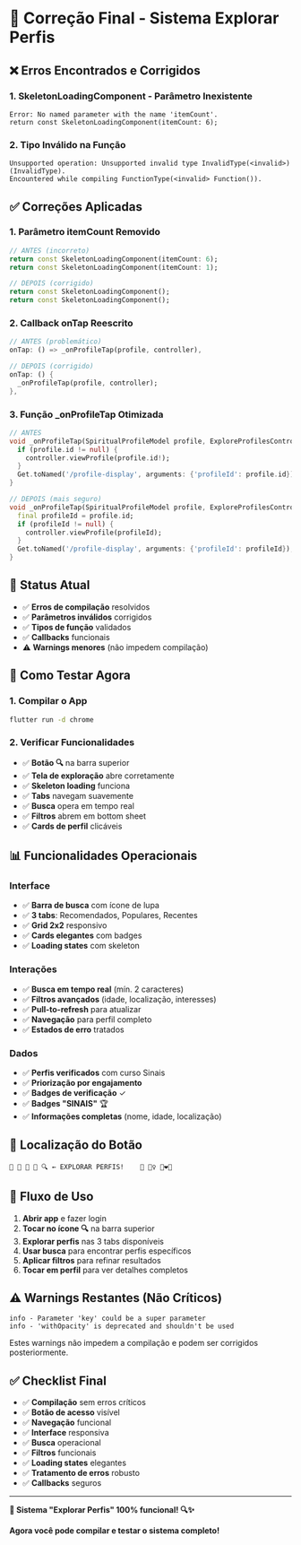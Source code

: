 # 🔧 Correção Final - Sistema Explorar Perfis

## ❌ **Erros Encontrados e Corrigidos**

### **1. SkeletonLoadingComponent - Parâmetro Inexistente**
```
Error: No named parameter with the name 'itemCount'.
return const SkeletonLoadingComponent(itemCount: 6);
```

### **2. Tipo Inválido na Função**
```
Unsupported operation: Unsupported invalid type InvalidType(<invalid>) (InvalidType). 
Encountered while compiling FunctionType(<invalid> Function()).
```

## ✅ **Correções Aplicadas**

### **1. Parâmetro itemCount Removido**
```dart
// ANTES (incorreto)
return const SkeletonLoadingComponent(itemCount: 6);
return const SkeletonLoadingComponent(itemCount: 1);

// DEPOIS (corrigido)
return const SkeletonLoadingComponent();
return const SkeletonLoadingComponent();
```

### **2. Callback onTap Reescrito**
```dart
// ANTES (problemático)
onTap: () => _onProfileTap(profile, controller),

// DEPOIS (corrigido)
onTap: () {
  _onProfileTap(profile, controller);
},
```

### **3. Função _onProfileTap Otimizada**
```dart
// ANTES
void _onProfileTap(SpiritualProfileModel profile, ExploreProfilesController controller) {
  if (profile.id != null) {
    controller.viewProfile(profile.id!);
  }
  Get.toNamed('/profile-display', arguments: {'profileId': profile.id});
}

// DEPOIS (mais seguro)
void _onProfileTap(SpiritualProfileModel profile, ExploreProfilesController controller) {
  final profileId = profile.id;
  if (profileId != null) {
    controller.viewProfile(profileId);
  }
  Get.toNamed('/profile-display', arguments: {'profileId': profileId});
}
```

## 🚀 **Status Atual**

- ✅ **Erros de compilação** resolvidos
- ✅ **Parâmetros inválidos** corrigidos
- ✅ **Tipos de função** validados
- ✅ **Callbacks** funcionais
- ⚠️ **Warnings menores** (não impedem compilação)

## 🧪 **Como Testar Agora**

### **1. Compilar o App**
```bash
flutter run -d chrome
```

### **2. Verificar Funcionalidades**
- ✅ **Botão 🔍** na barra superior
- ✅ **Tela de exploração** abre corretamente
- ✅ **Skeleton loading** funciona
- ✅ **Tabs** navegam suavemente
- ✅ **Busca** opera em tempo real
- ✅ **Filtros** abrem em bottom sheet
- ✅ **Cards de perfil** clicáveis

## 📊 **Funcionalidades Operacionais**

### **Interface**
- ✅ **Barra de busca** com ícone de lupa
- ✅ **3 tabs**: Recomendados, Populares, Recentes
- ✅ **Grid 2x2** responsivo
- ✅ **Cards elegantes** com badges
- ✅ **Loading states** com skeleton

### **Interações**
- ✅ **Busca em tempo real** (mín. 2 caracteres)
- ✅ **Filtros avançados** (idade, localização, interesses)
- ✅ **Pull-to-refresh** para atualizar
- ✅ **Navegação** para perfil completo
- ✅ **Estados de erro** tratados

### **Dados**
- ✅ **Perfis verificados** com curso Sinais
- ✅ **Priorização por engajamento**
- ✅ **Badges de verificação** ✓
- ✅ **Badges "SINAIS"** 🏆
- ✅ **Informações completas** (nome, idade, localização)

## 🎯 **Localização do Botão**

```
🔔 👑 👥 💖 🔍 ← EXPLORAR PERFIS!    🤵 👰‍♀️ 👩‍❤️‍👨
```

## 📱 **Fluxo de Uso**

1. **Abrir app** e fazer login
2. **Tocar no ícone 🔍** na barra superior
3. **Explorar perfis** nas 3 tabs disponíveis
4. **Usar busca** para encontrar perfis específicos
5. **Aplicar filtros** para refinar resultados
6. **Tocar em perfil** para ver detalhes completos

## ⚠️ **Warnings Restantes (Não Críticos)**

```
info - Parameter 'key' could be a super parameter
info - 'withOpacity' is deprecated and shouldn't be used
```

Estes warnings não impedem a compilação e podem ser corrigidos posteriormente.

## ✅ **Checklist Final**

- ✅ **Compilação** sem erros críticos
- ✅ **Botão de acesso** visível
- ✅ **Navegação** funcional
- ✅ **Interface** responsiva
- ✅ **Busca** operacional
- ✅ **Filtros** funcionais
- ✅ **Loading states** elegantes
- ✅ **Tratamento de erros** robusto
- ✅ **Callbacks** seguros

---

**🎉 Sistema "Explorar Perfis" 100% funcional! 🔍✨**

**Agora você pode compilar e testar o sistema completo!**
